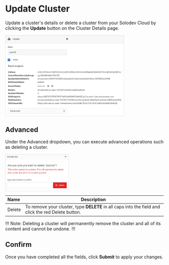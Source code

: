 # Update Cluster

Update a cluster's details or delete a cluster from your Solodev Cloud by clicking the **Update** button on the Cluster Details page.

<img src="../../../../images/updatecluster.jpg" alt="updatecluster" style="width: 75%; display: block"></a>

## Advanced

Under the Advanced dropdown, you can execute advanced operations such as deleting a cluster. 

<img src="../../../../images/updatecluster2.jpg" alt="updatecluster2" style="width: 40%; display: block"></a>

**Name** | **Description** 
:--- | ---
Delete | To remove your cluster, type **DELETE** in all caps into the field and click the red Delete button.

!!! Note:
Deleting a cluster will permanently remove the cluster and all of its content and cannot be undone.
!!!

## Confirm

Once you have completed all the fields, click **Submit** to apply your changes.





